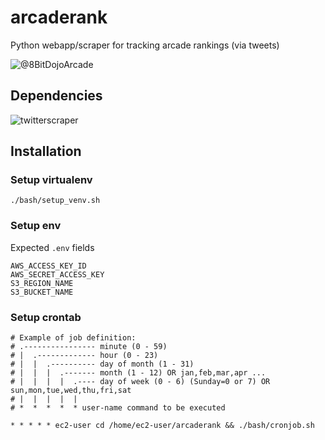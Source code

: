 # arcaderank

Python webapp/scraper for tracking arcade rankings (via tweets)

![@8BitDojoArcade](https://twitter.com/8BitDojoArcade)

## Dependencies
![twitterscraper](https://github.com/taspinar/twitterscraper)

## Installation

### Setup virtualenv
```
./bash/setup_venv.sh
```

### Setup env

Expected `.env` fields
```
AWS_ACCESS_KEY_ID
AWS_SECRET_ACCESS_KEY
S3_REGION_NAME
S3_BUCKET_NAME
```

### Setup crontab
```
# Example of job definition:
# .---------------- minute (0 - 59)
# |  .------------- hour (0 - 23)
# |  |  .---------- day of month (1 - 31)
# |  |  |  .------- month (1 - 12) OR jan,feb,mar,apr ...
# |  |  |  |  .---- day of week (0 - 6) (Sunday=0 or 7) OR sun,mon,tue,wed,thu,fri,sat
# |  |  |  |  |
# *  *  *  *  * user-name command to be executed

* * * * * ec2-user cd /home/ec2-user/arcaderank && ./bash/cronjob.sh
```
